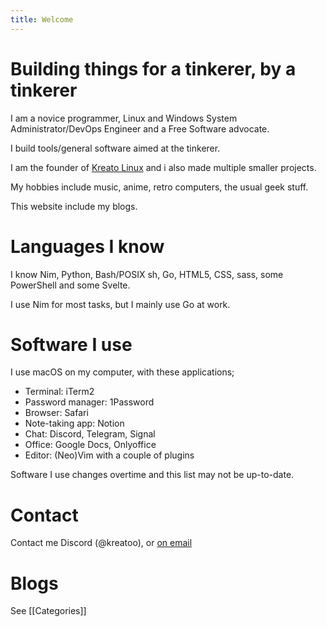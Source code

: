 ```yaml
---
title: Welcome
---
```


# Building things for a tinkerer, by a tinkerer
I am a novice programmer, Linux and Windows System Administrator/DevOps Engineer and a Free Software advocate.

I build tools/general software aimed at the tinkerer.

I am the founder of [Kreato Linux](https://linux.kreato.dev) and i also made multiple smaller projects.

My hobbies include music, anime, retro computers, the usual geek stuff.

This website include my blogs.

# Languages I know
I know Nim, Python, Bash/POSIX sh, Go, HTML5, CSS, sass, some PowerShell and some Svelte.

I use Nim for most tasks, but I mainly use Go at work.

# Software I use
I use macOS on my computer, with these applications;

* Terminal: iTerm2
* Password manager: 1Password
* Browser: Safari
* Note-taking app: Notion
* Chat: Discord, Telegram, Signal
* Office: Google Docs, Onlyoffice
* Editor: (Neo)Vim with a couple of plugins

Software I use changes overtime and this list may not be up-to-date.

# Contact
Contact me Discord (@kreatoo), or [on email](mailto:kreato@kreato.dev)

# Blogs
See [[Categories]]
